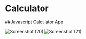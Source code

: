 # Calculator
##Javascript Calculator App

![Screenshot (20)](https://user-images.githubusercontent.com/115362063/236684705-f842d7a6-2b4d-4677-bf93-23c0ce23e942.png)
![Screenshot (21)](https://user-images.githubusercontent.com/115362063/236684752-af67d628-e6ce-4351-9ffd-e48321415ddb.png)

